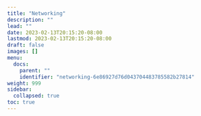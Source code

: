 ```yaml
---
title: "Networking"
description: ""
lead: ""
date: 2023-02-13T20:15:20-08:00
lastmod: 2023-02-13T20:15:20-08:00
draft: false
images: []
menu:
  docs:
    parent: ""
    identifier: "networking-6e86927d76d043704483785582b27814"
weight: 999
sidebar:
  collapsed: true
toc: true
---
```

